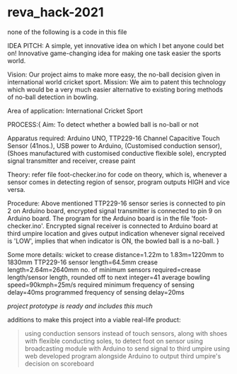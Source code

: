 # reva_hack-2021
none of the following is a code in this file

IDEA PITCH:
A simple, yet innovative idea on which I bet anyone could bet on!
Innovative game-changing idea for making one task easier the sports world.

Vision: Our project aims to make more easy, the no-ball decision given in international world cricket sport.
Mission: We aim to patent this technology which would be a very much easier alternative to existing boring methods of no-ball detection in bowling.

Area of application: International Cricket Sport

PROCESS:{
Aim: To detect whether a bowled ball is no-ball or not

Apparatus required: Arduino UNO, TTP229-16 Channel Capacitive Touch Sensor (41nos.), USB power to Arduino, (Customised conduction sensor), (Shoes manufactured with customised conductive flexible sole), encrypted signal transmitter and receiver, crease paint

Theory: refer file foot-checker.ino for code on theory, which is, whenever a sensor comes in detecting region of sensor, program outputs HIGH and vice versa.

Procedure: Above mentioned TTP229-16 sensor series is connected to pin 2 on Arduino board, encrypted signal transmitter is connected to pin 9 on Arduino board. The program for the Arduino board is in the file 'foot-checker.ino'. Encrypted signal receiver is connected to Arduino board at third umpire location and gives output indication whenever signal received is 'LOW', implies that when indicator is ON, the bowled ball is a no-ball.
}

Some more details:
wicket to crease distance=1.22m to 1.83m=1220mm to 1830mm
TTP229-16 sensor length=64.5mm
crease length=2.64m=2640mm
no. of minimum sensors required=crease length/sensor length, rounded off to next integer=41
average bowling speed=90kmph=25m/s
required minimum frequency of sensing delay=40ms
programmed frequency of sensing delay=20ms

*project prototype is ready and includes this much*

additions to make this project into a viable real-life product:
>using conduction sensors instead of touch sensors,
>along with shoes with flexible conducting soles, to detect foot on sensor
>using broadcasting module with Arduino to send signal to third umpire
>using web developed program alongside Arduino to output third umpire's decision on scoreboard

